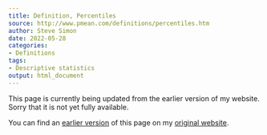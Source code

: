 ```yaml
---
title: Definition, Percentiles
source: http://www.pmean.com/definitions/percentiles.htm
author: Steve Simon
date: 2022-05-28
categories:
- Definitions
tags:
- Descriptive statistics
output: html_document
---
```


This page is currently being updated from the earlier version of my website. Sorry that it is not yet fully available.

<!---More--->


You can find an [earlier version][sim1] of this page on my [original website][sim2].

[sim1]: http://www.pmean.com/definitions/percentiles.htm
[sim2]: http://www.pmean.com/original_site.html
